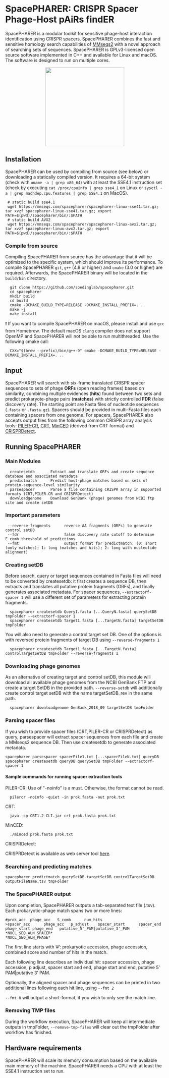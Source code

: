 # SpacePHARER: CRISPR Spacer Phage-Host pAiRs findER

SpacePHARER is a modular toolkit for sensitive phage-host interaction identification using CRISPR spacers. SpacePHARER combines the fast and sensitive homology search capabilities of [MMseqs2](https://github.com/soedinglab/MMseqs2) with a novel approach of searching sets of sequences. SpacePHARER is GPLv3-licensed open source software implemented in C++ and available for Linux and macOS. The software is designed to run on multiple cores.

<p align="center"><img src="https://github.com/soedinglab/spacepharer/blob/master/.github/SpacePHARER.png" height="250"/></p>

## Installation

SpacePHARER can be used by compiling from source (see below) or downloading a statically compiled version. It requires a 64-bit system (check with `uname -a | grep x86_64`) with at least the SSE4.1 instruction set (check by executing `cat /proc/cpuinfo | grep sse4_1` on Linux or `sysctl -a | grep machdep.cpu.features | grep SSE4.1` on MacOS).

     # static build sse4.1
     wget https://mmseqs.com/spacepharer/spacepharer-linux-sse41.tar.gz; tar xvzf spacepharer-linux-sse41.tar.gz; export PATH=$(pwd)/spacepharer/bin/:$PATH
     # static build AVX2
     wget https://mmseqs.com/spacepharer/spacepharer-linux-avx2.tar.gz; tar xvzf spacepharer-linux-avx2.tar.gz; export PATH=$(pwd)/spacepharer/bin/:$PATH

### Compile from source

Compiling SpacePHARER from source has the advantage that it will be optimized to the specific system, which should improve its performance. To compile SpacePHARER `git`, `g++` (4.8 or higher) and `cmake` (3.0 or higher) are required. Afterwards, the SpacePHARER binary will be located in the `build/bin` directory.

      git clone https://github.com/soedinglab/spacepharer.git
      cd spacepharer
      mkdir build
      cd build
      cmake -DCMAKE_BUILD_TYPE=RELEASE -DCMAKE_INSTALL_PREFIX=. ..
      make -j
      make install

:exclamation: If you want to compile SpacePHARER on macOS, please install and use `gcc` from Homebrew. The default macOS `clang` compiler does not support OpenMP and SpacePHARER will not be able to run multithreaded. Use the following cmake call:

      CXX="$(brew --prefix)/bin/g++-9" cmake -DCMAKE_BUILD_TYPE=RELEASE -DCMAKE_INSTALL_PREFIX=. ..

## Input

SpacePHARER will search with six-frame translated CRISPR spacer sequences to sets of phage **ORFs** (open reading frames) based on similarity, combining multiple evidences (**hits**) found between two sets and predict prokaryote-phage pairs (**matches**) with strictly controlled **FDR** (false discovery rate). The starting point are Fasta files of nucleotide sequences (`.fasta` or `.fasta.gz`). Spacers should be provided in multi-Fasta files each containing spacers from one genome. For spacers, SpacePHARER also accepts output files from the following common CRISPR array analysis tools: [PILER-CR](https://www.drive5.com/pilercr/), [CRT](http://www.room220.com/crt/), [MinCED](https://github.com/ctSkennerton/minced) (derived from CRT format) and [CRISPRDetect](http://crispr.otago.ac.nz/CRISPRDetect/predict_crispr_array.html).

## Running SpacePHARER

### Main Modules

      createsetdb       Extract and translate ORFs and create sequence database and associated metadata
      predictmatch      Predict host-phage matches based on sets of protein-sequence-level similarity
      parsespacer       Parse a file containing CRISPR array in supported formats (CRT,PILER-CR and CRISPRDetect)
      downloadgenome    Download GenBank (phage) genomes from NCBI ftp site and create setDB

### Important parameters

     --reverse-fragments      reverse AA fragments (ORFs) to generate control setDB
     --fdr                    false discovery rate cutoff to determine E_comb threshold of predictions
     --fmt                    output format for predictmatch. (0: short (only matches); 1: long (matches and hits); 2: long with nucleotide alignment)

### Creating setDB

Before search, query or target sequences contained in Fasta files will need to be converted by createsetdb: it first creates a sequence DB, then extracts and translates all putative protein fragments (ORFs), and finally generates associated metadata. For spacer sequences, ```--extractorf-spacer 1``` will use a different set of parameters for extracting protein fragments.

      spacepharer createsetdb Query1.fasta [...QueryN.fasta] querySetDB tmpFolder --extractorf-spacer 1
      spacepharer createsetdb Target1.fasta [...TargetN.fasta] targetSetDB tmpFolder

You will also need to generate a control target set DB. One of the options is with reversed protein fragments of target DB using ```--reverse-fragments 1```

      spacepharer createsetdb Target1.fasta [...TargetN.fasta] controlTargetSetDB tmpFolder --reverse-fragments 1

### Downloading phage genomes

As an alternative of creating target and control setDB, this module will download all available phage genomes from the NCBI GenBank FTP and create a target SetDB in the provided path. ```--reverse-setdb``` will additionally create control target setDB with the name targetSetDB_rev in the same path.

      spacepharer downloadgenome GenBank_2018_09 targetSetDB tmpFolder

### Parsing spacer files

If you wish to provide spacer files (CRT,PILER-CR or CRISPRDetect) as query, parsespacer will extract spacer sequences from each file and create a MMseqs2 sequence DB. Then use createsetdb to generate associated metadata.

    spacepharer parsespacer spacerFile1.txt [...spacerFileN.txt] queryDB 
    spacepharer createsetdb queryDB querySetDB tmpFolder --extractorf-spacer 1

#### Sample commands for running spacer extraction tools

PILER-CR: Use of "-noinfo" is a must. Otherwise, the format cannot be read.

      pilercr -noinfo -quiet -in prok.fasta -out prok.txt

CRT:

      java -cp CRT1.2-CLI.jar crt prok.fasta prok.txt

MinCED:

      ./minced prok.fasta prok.txt

CRISPRDetect:

CRISPRDetect is available as web server tool [here](http://crispr.otago.ac.nz/CRISPRDetect/predict_crispr_array.html).

### Searching and predicting matches

    spacepharer predictmatch querySetDB targetSetDB controlTargetSetDB outputFileName.tsv tmpFolder

### The SpacePHARER output

Upon completion, SpacePHARER outputs a tab-separated text file (.tsv). Each prokaryotic-phage match spans two or more lines:
```
#prok_acc  phage_acc   S_comb      num_hits
>spacer_acc      phage_acc   p_adjust    spacer_start      spacer_end  phage_start phage_end   putative_5'_PAM|putative_3'_PAM
*NUCL_SEQ_ALN_SPACER*
*NUCL_SEQ_ALN_PHAGE*
```
The first line starts with ’#’: prokaryotic accession, phage accession, combined score and number of hits in the match.

Each following line describes an individual hit: spacer accession, phage accession, p adjust, spacer start and end, phage start and end, putative 5’ PAM|putative 3’ PAM.

Optionally, the aligned spacer and phage sequences can be printed in two additional lines following each hit line, using ```--fmt 2```

```--fmt 0``` will output a short-format, if you wish to only see the match line.

### Removing TMP files

During the workflow execution, SpacePHARER will keep all intermediate outputs in tmpFolder, ```--remove-tmp-files``` will clear out the tmpFolder after workflow has finished.

## Hardware requirements

SpacePHARER will scale its memory consumption based on the available main memory of the machine. SpacePHARER needs a CPU with at least the SSE4.1 instruction set to run.

